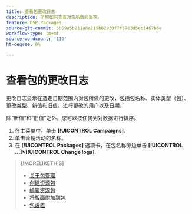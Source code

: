 ```yaml
---
title: 查看包更改日志
description: 了解如何查看对包所做的更改。
feature: DSP Packages
source-git-commit: 3059a5b211a8a219b02930f7f5763d5ec1467b8e
workflow-type: tm+mt
source-wordcount: '110'
ht-degree: 0%

---
```


# 查看包的更改日志

更改日志显示在选定日期范围内对包所做的更改，包括包名称、实体类型（包）、更改类型、新值和旧值、进行更改的用户以及日期。

除“新值”和“旧值”之外，您可以按任何列对数据进行排序。

1. 在主菜单中，单击 **[!UICONTROL Campaigns]**.
1. 单击营销活动的名称。
1. 在 **[!UICONTROL Packages]** 选项卡，在包名称旁边单击  **[!UICONTROL ...]>[!UICONTROL Change logs]**.

>[!MORELIKETHIS]
>
>* [关于包管理](package-about.md)
>* [创建资源包](package-create.md)
>* [编辑资源包](package-edit.md)
>* [将版面附加到包](package-attach-placement.md)
>* [包设置](package-settings.md)

